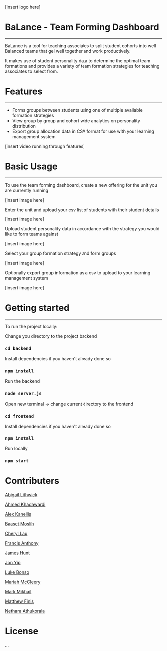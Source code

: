 [insert logo here]

# BaLance - Team Forming Dashboard

---

BaLance is a tool for teaching associates to split student cohorts into well Balanced teams that gel well together and work productively.

It makes use of student personality data to determine the optimal team formations and provides a variety of team
formation strategies for teaching associates to select from.

# Features

---

* Forms groups between students using one of multiple available formation strategies
* View group by group and cohort wide analytics on personality distribution
* Export group allocation data in CSV format for use with your learning management system

[insert video running through features]


# Basic Usage

---

To use the team forming dashboard, create a new offering for the unit you are currently running

[insert image here]

Enter the unit and upload your csv list of students with their student details

[insert image here]

Upload student personality data in accordance with the strategy you would like to form teams
against

[insert image here]

Select your group formation strategy and form groups

[insert image here]

Optionally export group information as a csv to upload to your learning management system

[insert image here]

# Getting started

---

To run the project locally:

Change you directory to the project backend
### `cd backend`
Install dependencies if you haven't already done so 
### `npm install`
Run the backend
### `node server.js`
Open new terminal -> change current directory to the frontend
### `cd frontend`
Install dependencies if you haven't already done so
### `npm install`
Run locally 
### `npm start`

# Contributers

[Abigail Lithwick](https://github.com/abigail-rose)

[Ahmed Khadawardi]()

[Alex Kanellis](https://github.com/akanel15)

[Baaset Moslih](https://github.com/AbBaSaMo)

[Cheryl Lau](https://github.com/clau-0016)

[Francis Anthony](https://github.com/francisanthony17)

[James Hunt](https://github.com/jhun0012)

[Jon Yip](https://github.com/jon65)

[Luke Bonso](https://github.com/lbon0008)

[Mariah McCleery](https://github.com/MariahMcCleery)

[Mark Mikhail](https://github.com/Mark-Mikhail)

[Matthew Finis](https://github.com/mfin0008)

[Nethara Athukorala](https://github.com/nath0002)

# License

...


